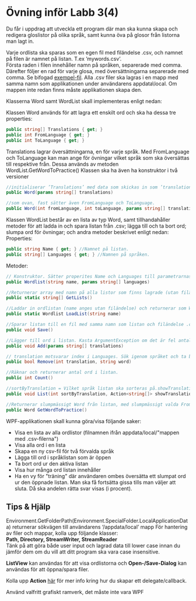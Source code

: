 # Övning inför Labb 3(4) 

Du får i uppdrag att utveckla ett program där man ska kunna skapa och redigera
gloslistor på olika språk, samt kunna öva på glosor från listorna man lagt in.

Varje ordlista ska sparas som en egen fil med filändelse .csv, och namnet på filen
är namnet på listan. T.ex ’mywords.csv’.</br>
Första raden i filen innehåller namn på språken, separerade med comma. Därefter följer en rad för varje glosa, med översättningarna separerade med comma. Se bifogad [exempel-fil](./Exempelfil.csv).
Alla .csv filer ska lagras i en mapp med samma namn som applikationen under
användarens appdata\local. Om mappen inte redan finns måste applikationen
skapa den.

Klasserna Word samt WordList skall implementeras enligt nedan:

Klassen Word används för att lagra ett enskilt ord och ska ha dessa tre properties:
```cs
public string[] Translations { get; }
public int FromLanguage { get; }
public int ToLanguage { get; }
```
Translations lagrar översättningarna, en för varje språk. Med FromLanguage och
ToLanguage kan man ange för övningar vilket språk som ska översättas till
respektive från. Dessa används av metoden WordList.GetWordToPractice() 
Klassen ska ha även ha konstruktor i två versioner
```cs
//initialiserar ’Translations’ med data som skickas in som ’translations’
public Word(params string[] translations)
```
```cs
//som ovan, fast sätter även FromLanguage och ToLanguage.
public Word(int fromLanguage, int toLanguage, params string[] translations)
```

Klassen WordList består av en lista av typ Word, samt tillhandahåller metoder för
att ladda in och spara listan från .csv; lägga till och ta bort ord; slumpa ord för
övningar; och andra metoder beskrivet enligt nedan:</br>
Properties:
```cs
public string Name { get; } //Namnet på listan.
public string[] Languages { get; } //Namnen på språken.
```
Metoder:
```cs
// Konstruktor. Sätter properites Name och Languages till parametrarnas värden.
public Wordlist(string name, params string[] languages)
```
```cs
//Returnerar array med namn på alla listor som finns lagrade (utan filändelsen).
public static string[] GetLists()
```
```cs
//Laddar in ordlistan (name anges utan filändelse) och returnerar som WordList.
public static Wordlist LoadList(string name)
```
```cs
//Sparar listan till en fil med samma namn som listan och filändelse .csv
public void Save()
```
```cs
//Lägger till ord i listan. Kasta ArgumentException om det är fel antal translations.
public void Add(params string[] translations)
```
```cs
// translation motsvarar index i Languages. Sök igenom språket och ta bort ordet.
public bool Remove(int translation, string word)
```
```cs
//Räknar och returnerar antal ord i listan. 
public int Count()
```
```cs
//sortByTranslation = Vilket språk listan ska sorteras på.showTranslations = Callback som anropas för varje ord i listan.
public void List(int sortByTranslation, Action<string[]> showTranslations)
```
```cs
//Returnerar slumpmässigt Word från listan, med slumpmässigt valda FromLanguage och ToLanguage (dock inte samma).
public Word GetWordToPractice()
```

WPF-applikationen skall kunna göra/visa följande saker:

* Visa en lista av alla ordlistor (filnamnen ifrån appdata/local/"mappen med .csv-filerna")
* Visa alla ord i en lista
* Skapa en ny csv-fil för två förvalda språk
* Lägga till ord i språklistan som är öppen
* Ta bort ord ur den aktiva listan
* Visa hur många ord listan innehåller
* Ha en vy för "träning" där användaren ombes översätta ett slumpat ord ur den öppnade listan. Man ska få fortsätta gissa tills man väljer att sluta. Då ska andelen rätta svar visas (i procent).


## Tips & Hjälp
Environment.GetFolderPath(Environment.SpecialFolder.LocalApplicationData)
returnerar sökvägen till användarens ‘/appdata/local’ mapp
För hantering av filer och mappar, kolla upp följande klasser:<br>
**Path, Directory, StreamWriter, StreamReader**<br>
Tänk på att göra både user input och lagrad data till lower case innan du jämför
dem om du vill att ditt program ska vara case insensitive.

**ListView** kan användas för att visa ordlistorna och **Open-/Save-Dialog** kan användas för att öppna/spara filer. 

Kolla upp **Action** [här](https://docs.microsoft.com/en-us/dotnet/api/system.action-1?view=net-5.0) för mer info kring hur du skapar ett delegate/callback.

Använd valfritt grafiskt ramverk, det måste inte vara WPF

